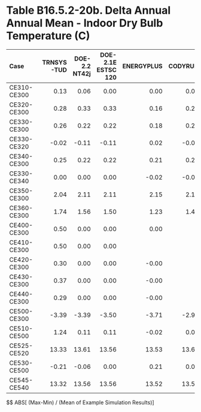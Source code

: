 # Table B16.5.2-20b. Delta Annual Annual Mean - Indoor Dry Bulb Temperature (C)
| Case        | TRNSYS-TUD | DOE-2.2 NT42j | DOE-2.1E ESTSC 120 | ENERGYPLUS | CODYRUN | HOT3000 |     |   Min |   Max |  Mean | Dev % $$ |     | TEST 0.0.0 | 
|:----------- | ----------:| -------------:| ------------------:| ----------:| -------:| -------:| ---:| -----:| -----:| -----:| --------:| ---:| ----------:| 
| CE310-CE300 |       0.13 |          0.06 |               0.00 |       0.00 |    0.01 |    0.02 |     |  0.00 |  0.13 |  0.04 |    364.3 |     |       0.00 | 
| CE320-CE300 |       0.28 |          0.33 |               0.33 |       0.16 |    0.25 |    0.54 |     |  0.16 |  0.54 |  0.32 |    119.3 |     |       0.33 | 
| CE330-CE300 |       0.26 |          0.22 |               0.22 |       0.18 |    0.21 |    0.19 |     |  0.18 |  0.26 |  0.21 |     34.0 |     |       0.22 | 
| CE330-CE320 |      -0.02 |         -0.11 |              -0.11 |       0.02 |   -0.03 |   -0.35 |     | -0.35 |  0.02 | -0.10 |    365.4 |     |      -0.11 | 
| CE340-CE300 |       0.25 |          0.22 |               0.22 |       0.21 |    0.23 |    0.22 |     |  0.21 |  0.25 |  0.23 |     19.5 |     |       0.22 | 
| CE330-CE340 |       0.00 |          0.00 |               0.00 |      -0.02 |   -0.01 |   -0.03 |     | -0.03 |  0.00 | -0.01 |    319.0 |     |       0.00 | 
| CE350-CE300 |       2.04 |          2.11 |               2.11 |       2.15 |    2.19 |    2.16 |     |  2.04 |  2.19 |  2.13 |      7.1 |     |       2.11 | 
| CE360-CE300 |       1.74 |          1.56 |               1.50 |       1.23 |    1.40 |    1.38 |     |  1.23 |  1.74 |  1.47 |     34.6 |     |       1.50 | 
| CE400-CE300 |       0.50 |          0.00 |               0.00 |       0.00 |         |    0.00 |     |  0.00 |  0.50 |  0.10 |    498.8 |     |       0.00 | 
| CE410-CE300 |       0.50 |          0.00 |               0.00 |            |         |    0.00 |     |  0.00 |  0.50 |  0.12 |    400.0 |     |       0.00 | 
| CE420-CE300 |       0.30 |          0.00 |               0.00 |      -0.00 |         |    0.00 |     | -0.00 |  0.30 |  0.06 |    500.3 |     |       0.00 | 
| CE430-CE300 |       0.37 |          0.00 |               0.00 |      -0.00 |         |    0.00 |     | -0.00 |  0.37 |  0.07 |    500.3 |     |       0.00 | 
| CE440-CE300 |       0.29 |          0.00 |               0.00 |      -0.00 |         |    0.00 |     | -0.00 |  0.29 |  0.06 |    500.2 |     |       0.00 | 
| CE500-CE300 |      -3.39 |         -3.39 |              -3.50 |      -3.71 |   -2.98 |   -1.13 |     | -3.71 | -1.13 | -3.02 |     85.5 |     |      -3.50 | 
| CE510-CE500 |       1.24 |          0.11 |               0.11 |      -0.02 |    0.00 |    0.00 |     | -0.02 |  1.24 |  0.24 |    526.6 |     |       0.11 | 
| CE525-CE520 |      13.33 |         13.61 |              13.56 |      13.53 |   13.63 |   15.80 |     | 13.33 | 15.80 | 13.91 |     17.8 |     |      13.56 | 
| CE530-CE500 |      -0.21 |         -0.06 |               0.00 |       0.21 |    0.00 |    0.00 |     | -0.21 |  0.21 | -0.01 |   4302.5 |     |       0.00 | 
| CE545-CE540 |      13.32 |         13.56 |              13.56 |      13.52 |   13.58 |   15.71 |     | 13.32 | 15.71 | 13.87 |     17.3 |     |      13.56 | 

$$ ABS[ (Max-Min) / (Mean of Example Simulation Results)]


